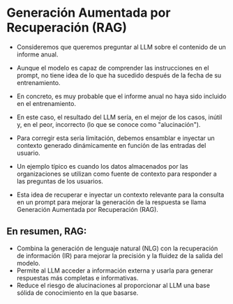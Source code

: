 
# Generación Aumentada por Recuperación (RAG)
- Consideremos que queremos preguntar al LLM sobre el contenido de un informe anual.

- Aunque el modelo es capaz de comprender las instrucciones en el prompt, no tiene idea de lo que ha sucedido después de la fecha de su entrenamiento.

- En concreto, es muy probable que el informe anual no haya sido incluido en el entrenamiento.

- En este caso, el resultado del LLM sería, en el mejor de los casos, inútil y, en el peor, incorrecto (lo que se conoce como "alucinación").

- Para corregir esta seria limitación, debemos ensamblar e inyectar un contexto generado dinámicamente en función de las entradas del usuario.

- Un ejemplo típico es cuando los datos almacenados por las organizaciones se utilizan como fuente de contexto para responder a las preguntas de los usuarios.

- Esta idea de recuperar e inyectar un contexto relevante para la consulta en un prompt para mejorar la generación de la respuesta se llama Generación Aumentada por Recuperación (RAG).

## En resumen, RAG:

- Combina la generación de lenguaje natural (NLG) con la recuperación de información (IR) para mejorar la precisión y la fluidez de la salida del modelo.
- Permite al LLM acceder a información externa y usarla para generar respuestas más completas e informativas.
- Reduce el riesgo de alucinaciones al proporcionar al LLM una base sólida de conocimiento en la que basarse.
